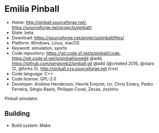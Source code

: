 # Emilia Pinball

- Home: http://pinball.sourceforge.net/, https://sourceforge.net/projects/pinball/
- State: beta
- Download: https://sourceforge.net/projects/pinball/files/
- Platform: Windows, Linux, macOS
- Keyword: simulation, sports
- Code repository: https://git.code.sf.net/p/pinball/code, https://git.code.sf.net/p/pinball/pinedit @add, https://github.com/sergiomb2/pinball.git @add (@created 2016, @stars 12, @forks 5), http://pinball.cvs.sourceforge.net (cvs)
- Code language: C++
- Code license: GPL-2.0
- Developer: Andrew Henderson, Henrik Enqvist, rzr, Chris Emery, Pedro Ferreira, Sérgio Basto, Philippe Coval, Zecas, zezinho

Pinball simulator.

## Building

- Build system: Make
